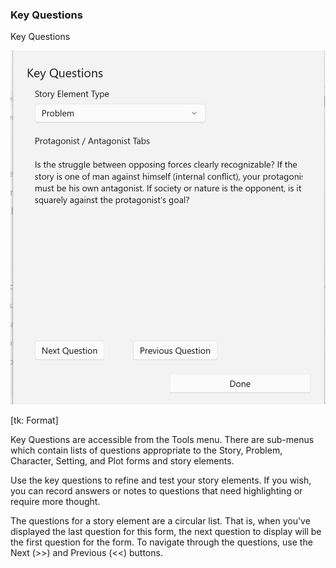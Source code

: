 ### Key Questions ###





Key Questions <br/>

![](Clipboard-Image-53.png)

[tk: Format] <br/>

Key Questions are accessible from the Tools menu.  There are sub-menus which contain lists of questions appropriate to the Story, Problem, Character, Setting, and Plot forms and story elements. <br/>

Use the key questions to refine and test your story elements.   If you wish, you can record  answers or notes to questions that need highlighting or require more thought.  <br/>

The questions for a story element are a circular list.  That is, when you've displayed the last question for this form, the next question to display will be the first question for the form.  To navigate through the questions, use the Next (>>) and Previous (<<) buttons. <br/>

